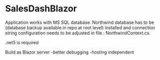# SalesDashBlazor

Application works with MS SQL database. Northwind database has to be (database backup available in repo at root level) installed and connection string configuration needs to be adjusted in file : NorthwindContext.cs

.net5 is required

Build as Blazor server
-better debugging
-hosting independent 
